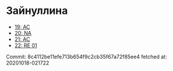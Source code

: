 # Зайнуллина
- [19: AC](19.md)
- [20: NA](20.md)
- [21: AC](21.md)
- [22: RE 01](22.md)

Commit: 8c4112be11efe713b654f9c2cb35f67a72f85ee4
 fetched at: 20201018-021722
